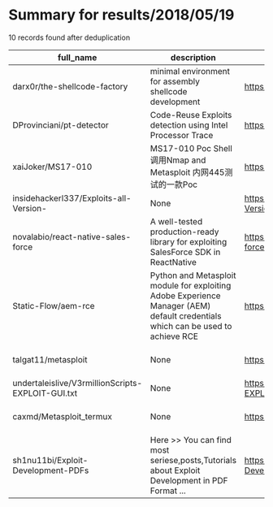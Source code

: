 
# Summary for results/2018/05/19
    
10 records found after deduplication

| full_name | description | html_url | matched_list | matched_count | pushed_at | size | stargazers_count | language | forks_count | vul_ids |
|---------------------------------------------------|---------------------------------------------------------------------------------------------------------------------------------|----------------------------------------------------------------------|----------------------------------------------------|-----------------|---------------------------|--------|--------------------|------------|---------------|--------------|
| darx0r/the-shellcode-factory | minimal environment for assembly shellcode development | https://github.com/darx0r/the-shellcode-factory | ['shellcode'] | 1 | 2018-05-19 14:30:54+00:00 | 31 | 5 | Shell | 4 | [] |
| DProvinciani/pt-detector | Code-Reuse Exploits detection using Intel Processor Trace | https://github.com/DProvinciani/pt-detector | ['exploit'] | 1 | 2018-05-19 05:17:19+00:00 | 6711 | 17 | C++ | 6 | [] |
| xaiJoker/MS17-010 | MS17-010 Poc Shell 调用Nmap and Metasploit 内网445测试的一款Poc | https://github.com/xaiJoker/MS17-010 | ['metasploit module OR payload'] | 1 | 2018-05-19 08:34:32+00:00 | 22 | 2 | Shell | 1 | ['MS17-010'] |
| insidehackerl337/Exploits-all-Version- | None | https://github.com/insidehackerl337/Exploits-all-Version- | ['exploit'] | 1 | 2018-05-19 07:12:11+00:00 | 0 | 0 | | 0 | [] |
| novalabio/react-native-sales-force | A well-tested production-ready library for exploiting SalesForce SDK in ReactNative | https://github.com/novalabio/react-native-sales-force | ['exploit'] | 1 | 2018-05-19 11:31:04+00:00 | 14 | 0 | | 0 | [] |
| Static-Flow/aem-rce | Python and Metasploit module for exploiting Adobe Experience Manager (AEM) default credentials which can be used to achieve RCE | https://github.com/Static-Flow/aem-rce | ['exploit', 'metasploit module OR payload', 'rce'] | 3 | 2018-05-19 13:52:11+00:00 | 2 | 4 | Python | 0 | [] |
| talgat11/metasploit | None | https://github.com/talgat11/metasploit | ['metasploit module OR payload'] | 1 | 2018-05-19 18:33:53+00:00 | 0 | 0 | | 0 | [] |
| undertaleislive/V3rmillionScripts-EXPLOIT-GUI.txt | None | https://github.com/undertaleislive/V3rmillionScripts-EXPLOIT-GUI.txt | ['exploit'] | 1 | 2018-05-19 19:27:36+00:00 | 0 | 0 | | 0 | [] |
| caxmd/Metasploit_termux | None | https://github.com/caxmd/Metasploit_termux | ['metasploit module OR payload'] | 1 | 2018-05-19 23:09:11+00:00 | 23 | 0 | Ruby | 0 | [] |
| sh1nu11bi/Exploit-Development-PDFs | Here >> You can find most seriese,posts,Tutorials about Exploit Development in PDF Format ... | https://github.com/sh1nu11bi/Exploit-Development-PDFs | ['exploit'] | 1 | 2018-05-19 19:05:13+00:00 | 13994 | 0 | | 0 | [] |
